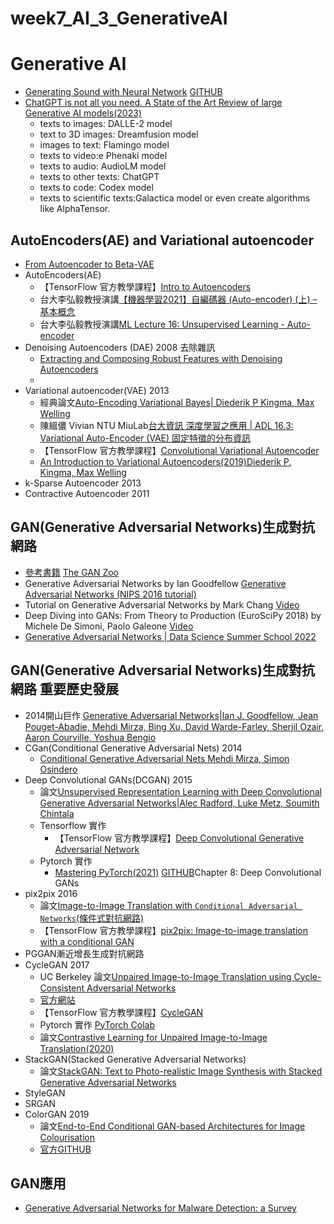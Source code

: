 # week7_AI_3_GenerativeAI

# Generative AI
- [Generating Sound with Neural Network](https://www.youtube.com/playlist?list=PL-wATfeyAMNpEyENTc-tVH5tfLGKtSWPp) [GITHUB](https://github.com/musikalkemist/generating-sound-with-neural-networks)
- [ChatGPT is not all you need. A State of the Art Review of large Generative AI models(2023)](https://arxiv.org/abs/2301.04655)
  - texts to images: DALLE-2 model
  - text to 3D images: Dreamfusion model
  - images to text: Flamingo model
  - texts to video:e Phenaki model
  - texts to audio: AudioLM model 
  - texts to other texts: ChatGPT
  - texts to code: Codex model
  - texts to scientific texts:Galactica model or even create algorithms like AlphaTensor. 
  
  
## AutoEncoders(AE) and Variational autoencoder
- [From Autoencoder to Beta-VAE](https://lilianweng.github.io/posts/2018-08-12-vae/)
- AutoEncoders(AE)
  - 【TensorFlow 官方教學課程】[Intro to Autoencoders](https://www.tensorflow.org/tutorials/generative/autoencoder)
  - 台大李弘毅教授演講[【機器學習2021】自編碼器 (Auto-encoder) (上) – 基本概念](https://www.youtube.com/watch?v=3oHlf8-J3Nc)
  - 台大李弘毅教授演講[ML Lecture 16: Unsupervised Learning - Auto-encoder](https://www.youtube.com/watch?v=Tk5B4seA-AU&t=472s)
- Denoising Autoencoders (DAE) 2008 去除雜訊
  - [Extracting and Composing Robust Features with Denoising Autoencoders](https://www.cs.toronto.edu/~larocheh/publications/icml-2008-denoising-autoencoders.pdf) 
  - [](https://towardsdatascience.com/denoising-autoencoders-dae-how-to-use-neural-networks-to-clean-up-your-data-cd9c19bc6915)
- Variational autoencoder(VAE) 2013
  - 經典論文[Auto-Encoding Variational Bayes| Diederik P Kingma, Max Welling](https://arxiv.org/abs/1312.6114)
  - 陳縕儂 Vivian NTU MiuLab[台大資訊 深度學習之應用 | ADL 16.3: Variational Auto-Encoder (VAE) 固定特徵的分布資訊](https://www.youtube.com/watch?v=cjjjhHIDjKo)
  - 【TensorFlow 官方教學課程】[Convolutional Variational Autoencoder](https://www.tensorflow.org/tutorials/generative/cvae) 
  - [An Introduction to Variational Autoencoders(2019)Diederik P. Kingma, Max Welling](https://arxiv.org/abs/1906.02691)
- k-Sparse Autoencoder 2013
- Contractive Autoencoder 2011


## GAN(Generative Adversarial Networks)生成對抗網路
- [參考書籍](./REF_GAN.md) [The GAN Zoo](https://github.com/hindupuravinash/the-gan-zoo)
- Generative Adversarial Networks by Ian Goodfellow [Generative Adversarial Networks (NIPS 2016 tutorial)](https://www.youtube.com/watch?v=HGYYEUSm-0Q)
- Tutorial on Generative Adversarial Networks by Mark Chang [Video](https://www.youtube.com/playlist?list=PLeeHDpwX2Kj5Ugx6c9EfDLDojuQxnmxmU)
- Deep Diving into GANs: From Theory to Production (EuroSciPy 2018) by Michele De Simoni, Paolo Galeone [Video](https://www.youtube.com/watch?v=CePrdabdtxw)
- [Generative Adversarial Networks | Data Science Summer School 2022](https://www.youtube.com/watch?v=xMJTylr4E30&t=2s)
## GAN(Generative Adversarial Networks)生成對抗網路 重要歷史發展
- 2014開山巨作 [Generative Adversarial Networks|Ian J. Goodfellow, Jean Pouget-Abadie, Mehdi Mirza, Bing Xu, David Warde-Farley, Sherjil Ozair, Aaron Courville, Yoshua Bengio](https://arxiv.org/abs/1406.2661)
- CGan(Conditional Generative Adversarial Nets) 2014
  - [Conditional Generative Adversarial Nets Mehdi Mirza, Simon Osindero]()
- Deep Convolutional GANs(DCGAN) 2015
  - 論文[Unsupervised Representation Learning with Deep Convolutional Generative Adversarial Networks|Alec Radford, Luke Metz, Soumith Chintala](https://arxiv.org/abs/1511.06434) 
  - Tensorflow 實作
    - 【TensorFlow 官方教學課程】[Deep Convolutional Generative Adversarial Network](https://www.tensorflow.org/tutorials/generative/dcgan) 
  - Pytorch 實作
    - [Mastering PyTorch(2021)](https://www.packtpub.com/product/mastering-pytorch/9781789614381) [GITHUB](https://github.com/PacktPublishing/Mastering-PyTorch)Chapter 8: Deep Convolutional GANs 
- pix2pix 2016
  - 論文[Image-to-Image Translation with `Conditional Adversarial Networks`(條件式對抗網路)](https://arxiv.org/abs/1611.07004)
  - 【TensorFlow 官方教學課程】[pix2pix: Image-to-image translation with a conditional GAN](https://www.tensorflow.org/tutorials/generative/pix2pix)
- PGGAN漸近增長生成對抗網路
- CycleGAN 2017
  - UC Berkeley 論文[Unpaired Image-to-Image Translation using Cycle-Consistent Adversarial Networks](https://arxiv.org/abs/1703.10593)
  - [官方網站](https://junyanz.github.io/CycleGAN/)
  - 【TensorFlow 官方教學課程】[CycleGAN](https://www.tensorflow.org/tutorials/generative/cyclegan)
  - Pytorch 實作 [PyTorch Colab](https://colab.research.google.com/github/junyanz/pytorch-CycleGAN-and-pix2pix/blob/master/CycleGAN.ipynb)
  - 論文[Contrastive Learning for Unpaired Image-to-Image Translation(2020)](https://arxiv.org/abs/2007.15651)
- StackGAN(Stacked Generative Adversarial Networks)
  - 論文[StackGAN: Text to Photo-realistic Image Synthesis with Stacked Generative Adversarial Networks](https://arxiv.org/abs/1612.03242) 
- StyleGAN
- SRGAN
- ColorGAN 2019
  - 論文[End-to-End Conditional GAN-based Architectures for Image Colourisation](https://arxiv.org/abs/1908.09873)
  - [官方GITHUB](https://github.com/bbc/ColorGAN)

## GAN應用
- [Generative Adversarial Networks for Malware Detection: a Survey](https://arxiv.org/search/?query=Generative+Adversarial+Networks&searchtype=all&source=header)
